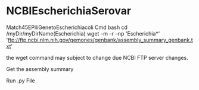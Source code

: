 # NCBIEscherichiaSerovar
Match45EPiliGenetoEscherichiacoli
Cmd
bash
cd /myDir/myDirName(Escherichia)
wget –m –r –np 'Escherichia*' 'ftp://ftp.ncbi.nlm.nih.gov/gemones/genbank/assembly_summary_genbank.txt'

the wget command may subject to change due NCBI FTP server changes.


Get the assembly summary

Run .py File
